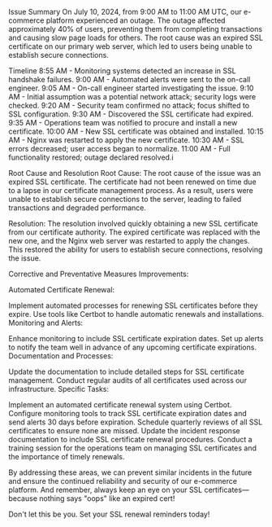 Issue Summary
On July 10, 2024, from 9:00 AM to 11:00 AM UTC, our e-commerce platform experienced an outage. The outage affected approximately 40% of users, preventing them from completing transactions and causing slow page loads for others. The root cause was an expired SSL certificate on our primary web server, which led to users being unable to establish secure connections.

Timeline
8:55 AM - Monitoring systems detected an increase in SSL handshake failures.
9:00 AM - Automated alerts were sent to the on-call engineer.
9:05 AM - On-call engineer started investigating the issue.
9:10 AM - Initial assumption was a potential network attack; security logs were checked.
9:20 AM - Security team confirmed no attack; focus shifted to SSL configuration.
9:30 AM - Discovered the SSL certificate had expired.
9:35 AM - Operations team was notified to procure and install a new certificate.
10:00 AM - New SSL certificate was obtained and installed.
10:15 AM - Nginx was restarted to apply the new certificate.
10:30 AM - SSL errors decreased; user access began to normalize.
11:00 AM - Full functionality restored; outage declared resolved.i


Root Cause and Resolution
Root Cause:
The root cause of the issue was an expired SSL certificate. The certificate had not been renewed on time due to a lapse in our certificate management process. As a result, users were unable to establish secure connections to the server, leading to failed transactions and degraded performance.

Resolution:
The resolution involved quickly obtaining a new SSL certificate from our certificate authority. The expired certificate was replaced with the new one, and the Nginx web server was restarted to apply the changes. This restored the ability for users to establish secure connections, resolving the issue.

Corrective and Preventative Measures
Improvements:

Automated Certificate Renewal:

Implement automated processes for renewing SSL certificates before they expire.
Use tools like Certbot to handle automatic renewals and installations.
Monitoring and Alerts:

Enhance monitoring to include SSL certificate expiration dates.
Set up alerts to notify the team well in advance of any upcoming certificate expirations.
Documentation and Processes:

Update the documentation to include detailed steps for SSL certificate management.
Conduct regular audits of all certificates used across our infrastructure.
Specific Tasks:

Implement an automated certificate renewal system using Certbot.
Configure monitoring tools to track SSL certificate expiration dates and send alerts 30 days before expiration.
Schedule quarterly reviews of all SSL certificates to ensure none are missed.
Update the incident response documentation to include SSL certificate renewal procedures.
Conduct a training session for the operations team on managing SSL certificates and the importance of timely renewals.


By addressing these areas, we can prevent similar incidents in the future and ensure the continued reliability and security of our e-commerce platform. And remember, always keep an eye on your SSL certificates—because nothing says "oops" like an expired cert!

Don't let this be you. Set your SSL renewal reminders today!
